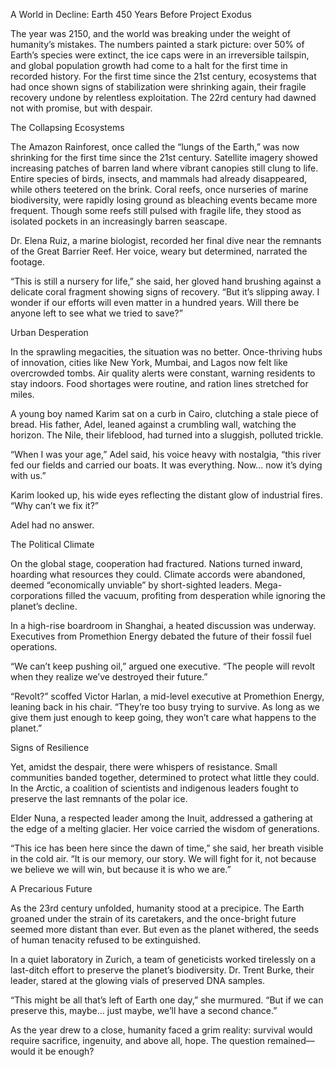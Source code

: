 A World in Decline: Earth 450 Years Before Project Exodus

The year was 2150, and the world was breaking under the weight of humanity’s mistakes. The numbers painted a stark picture: over 50% of Earth’s species were extinct, the ice caps were in an irreversible tailspin, and global population growth had come to a halt for the first time in recorded history. For the first time since the 21st century, ecosystems that had once shown signs of stabilization were shrinking again, their fragile recovery undone by relentless exploitation. The 22rd century had dawned not with promise, but with despair.

The Collapsing Ecosystems

The Amazon Rainforest, once called the “lungs of the Earth,” was now shrinking for the first time since the 21st century. Satellite imagery showed increasing patches of barren land where vibrant canopies still clung to life. Entire species of birds, insects, and mammals had already disappeared, while others teetered on the brink. Coral reefs, once nurseries of marine biodiversity, were rapidly losing ground as bleaching events became more frequent. Though some reefs still pulsed with fragile life, they stood as isolated pockets in an increasingly barren seascape.

Dr. Elena Ruiz, a marine biologist, recorded her final dive near the remnants of the Great Barrier Reef. Her voice, weary but determined, narrated the footage.

“This is still a nursery for life,” she said, her gloved hand brushing against a delicate coral fragment showing signs of recovery. “But it’s slipping away. I wonder if our efforts will even matter in a hundred years. Will there be anyone left to see what we tried to save?”

Urban Desperation

In the sprawling megacities, the situation was no better. Once-thriving hubs of innovation, cities like New York, Mumbai, and Lagos now felt like overcrowded tombs. Air quality alerts were constant, warning residents to stay indoors. Food shortages were routine, and ration lines stretched for miles.

A young boy named Karim sat on a curb in Cairo, clutching a stale piece of bread. His father, Adel, leaned against a crumbling wall, watching the horizon. The Nile, their lifeblood, had turned into a sluggish, polluted trickle.

“When I was your age,” Adel said, his voice heavy with nostalgia, “this river fed our fields and carried our boats. It was everything. Now… now it’s dying with us.”

Karim looked up, his wide eyes reflecting the distant glow of industrial fires. “Why can’t we fix it?”

Adel had no answer.

The Political Climate

On the global stage, cooperation had fractured. Nations turned inward, hoarding what resources they could. Climate accords were abandoned, deemed “economically unviable” by short-sighted leaders. Mega-corporations filled the vacuum, profiting from desperation while ignoring the planet’s decline.

In a high-rise boardroom in Shanghai, a heated discussion was underway. Executives from Promethion Energy debated the future of their fossil fuel operations.

“We can’t keep pushing oil,” argued one executive. “The people will revolt when they realize we’ve destroyed their future.”

“Revolt?” scoffed Victor Harlan, a mid-level executive at Promethion Energy, leaning back in his chair. “They’re too busy trying to survive. As long as we give them just enough to keep going, they won’t care what happens to the planet.”

Signs of Resilience

Yet, amidst the despair, there were whispers of resistance. Small communities banded together, determined to protect what little they could. In the Arctic, a coalition of scientists and indigenous leaders fought to preserve the last remnants of the polar ice.

Elder Nuna, a respected leader among the Inuit, addressed a gathering at the edge of a melting glacier. Her voice carried the wisdom of generations.

“This ice has been here since the dawn of time,” she said, her breath visible in the cold air. “It is our memory, our story. We will fight for it, not because we believe we will win, but because it is who we are.”

A Precarious Future

As the 23rd century unfolded, humanity stood at a precipice. The Earth groaned under the strain of its caretakers, and the once-bright future seemed more distant than ever. But even as the planet withered, the seeds of human tenacity refused to be extinguished.

In a quiet laboratory in Zurich, a team of geneticists worked tirelessly on a last-ditch effort to preserve the planet’s biodiversity. Dr. Trent Burke, their leader, stared at the glowing vials of preserved DNA samples.

“This might be all that’s left of Earth one day,” she murmured. “But if we can preserve this, maybe… just maybe, we’ll have a second chance.”

As the year drew to a close, humanity faced a grim reality: survival would require sacrifice, ingenuity, and above all, hope. The question remained—would it be enough?
